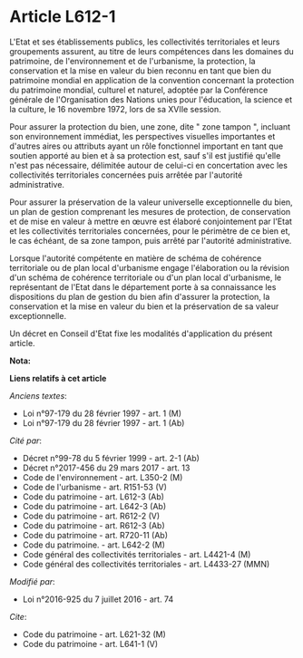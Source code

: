 # Article L612-1

L'Etat et ses établissements publics, les collectivités territoriales et leurs groupements assurent, au titre de leurs
compétences dans les domaines du patrimoine, de l'environnement et de l'urbanisme, la protection, la conservation et la mise
en valeur du bien reconnu en tant que bien du patrimoine mondial en application de la convention concernant la protection du
patrimoine mondial, culturel et naturel, adoptée par la Conférence générale de l'Organisation des Nations unies pour
l'éducation, la science et la culture, le 16 novembre 1972, lors de sa XVIIe session. 

Pour assurer la protection du bien, une zone, dite " zone tampon ", incluant son environnement immédiat, les perspectives
visuelles importantes et d'autres aires ou attributs ayant un rôle fonctionnel important en tant que soutien apporté au bien
et à sa protection est, sauf s'il est justifié qu'elle n'est pas nécessaire, délimitée autour de celui-ci en concertation
avec les collectivités territoriales concernées puis arrêtée par l'autorité administrative. 

Pour assurer la préservation de la valeur universelle exceptionnelle du bien, un plan de gestion comprenant les mesures de
protection, de conservation et de mise en valeur à mettre en œuvre est élaboré conjointement par l'Etat et les collectivités
territoriales concernées, pour le périmètre de ce bien et, le cas échéant, de sa zone tampon, puis arrêté par l'autorité
administrative. 

Lorsque l'autorité compétente en matière de schéma de cohérence territoriale ou de plan local d'urbanisme engage
l'élaboration ou la révision d'un schéma de cohérence territoriale ou d'un plan local d'urbanisme, le représentant de l'Etat
dans le département porte à sa connaissance les dispositions du plan de gestion du bien afin d'assurer la protection, la
conservation et la mise en valeur du bien et la préservation de sa valeur exceptionnelle. 

Un décret en Conseil d'Etat fixe les modalités d'application du présent article.

**Nota:**



**Liens relatifs à cet article**

_Anciens textes_:

  - Loi n°97-179 du 28 février 1997 - art. 1 (M)
  - Loi n°97-179 du 28 février 1997 - art. 1 (Ab)

_Cité par_:

  - Décret n°99-78 du 5 février 1999 - art. 2-1 (Ab)
  - Décret n°2017-456 du 29 mars 2017 - art. 13
  - Code de l'environnement - art. L350-2 (M)
  - Code de l'urbanisme - art. R151-53 (V)
  - Code du patrimoine - art. L612-3 (Ab)
  - Code du patrimoine - art. L642-3 (Ab)
  - Code du patrimoine - art. R612-2 (V)
  - Code du patrimoine - art. R612-3 (Ab)
  - Code du patrimoine - art. R720-11 (Ab)
  - Code du patrimoine. - art. L642-2 (M)
  - Code général des collectivités territoriales - art. L4421-4 (M)
  - Code général des collectivités territoriales - art. L4433-27 (MMN)

_Modifié par_:

  - Loi n°2016-925 du 7 juillet 2016 - art. 74

_Cite_:

  - Code du patrimoine - art. L621-32 (M)
  - Code du patrimoine - art. L641-1 (V)
